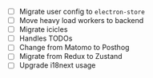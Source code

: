 - [ ] Migrate user config to `electron-store`
- [ ] Move heavy load workers to backend
- [ ] Migrate icicles
- [ ] Handles TODOs
- [ ] Change from Matomo to Posthog
- [ ] Migrate from Redux to Zustand
- [ ] Upgrade i18next usage

